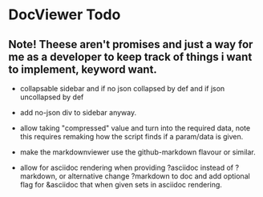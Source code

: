 # DocViewer Todo

## Note! Theese aren't promises and just a way for me as a developer to keep track of things i want to implement, keyword want.


- collapsable sidebar and if no json collapsed by def and if json uncollapsed by def

- add no-json div to sidebar anyway.

- allow taking "compressed" value and turn into the required data, note this requires remaking how the script finds if a param/data is given.

- make the markdownviewer use the github-markdown flavour or similar.

- allow for asciidoc rendering when providing ?asciidoc instead of ?markdown, or alternative change ?markdown to doc and add optional flag for &asciidoc that when given sets in asciidoc rendering.